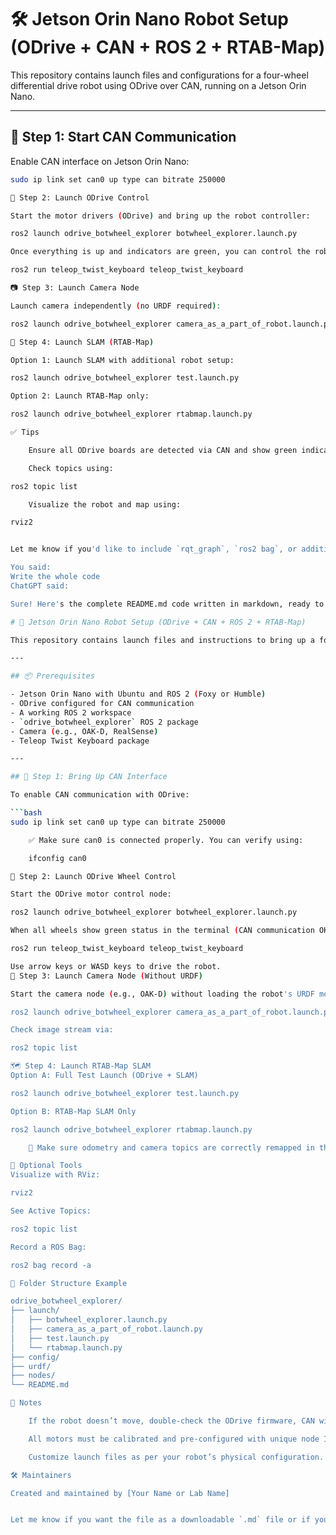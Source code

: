 # 🛠️ Jetson Orin Nano Robot Setup (ODrive + CAN + ROS 2 + RTAB-Map)

This repository contains launch files and configurations for a four-wheel differential drive robot using ODrive over CAN, running on a Jetson Orin Nano.

---

## 🔧 Step 1: Start CAN Communication

Enable CAN interface on Jetson Orin Nano:

```bash
sudo ip link set can0 up type can bitrate 250000

🤖 Step 2: Launch ODrive Control

Start the motor drivers (ODrive) and bring up the robot controller:

ros2 launch odrive_botwheel_explorer botwheel_explorer.launch.py

Once everything is up and indicators are green, you can control the robot using keyboard teleoperation:

ros2 run teleop_twist_keyboard teleop_twist_keyboard

📷 Step 3: Launch Camera Node

Launch camera independently (no URDF required):

ros2 launch odrive_botwheel_explorer camera_as_a_part_of_robot.launch.py

🧭 Step 4: Launch SLAM (RTAB-Map)

Option 1: Launch SLAM with additional robot setup:

ros2 launch odrive_botwheel_explorer test.launch.py

Option 2: Launch RTAB-Map only:

ros2 launch odrive_botwheel_explorer rtabmap.launch.py

✅ Tips

    Ensure all ODrive boards are detected via CAN and show green indicators.

    Check topics using:

ros2 topic list

    Visualize the robot and map using:

rviz2


Let me know if you'd like to include `rqt_graph`, `ros2 bag`, or additional debugging commands too.

You said:
Write the whole code
ChatGPT said:

Sure! Here's the complete README.md code written in markdown, ready to be saved as a file in your GitHub repository:

# 🤖 Jetson Orin Nano Robot Setup (ODrive + CAN + ROS 2 + RTAB-Map)

This repository contains launch files and instructions to bring up a four-wheel differential drive robot using ODrive motor controllers over CAN on Jetson Orin Nano. It supports camera integration and SLAM using RTAB-Map.

---

## 📦 Prerequisites

- Jetson Orin Nano with Ubuntu and ROS 2 (Foxy or Humble)
- ODrive configured for CAN communication
- A working ROS 2 workspace
- `odrive_botwheel_explorer` ROS 2 package
- Camera (e.g., OAK-D, RealSense)
- Teleop Twist Keyboard package

---

## 🔌 Step 1: Bring Up CAN Interface

To enable CAN communication with ODrive:

```bash
sudo ip link set can0 up type can bitrate 250000

    ✅ Make sure can0 is connected properly. You can verify using:

    ifconfig can0

🛞 Step 2: Launch ODrive Wheel Control

Start the ODrive motor control node:

ros2 launch odrive_botwheel_explorer botwheel_explorer.launch.py

When all wheels show green status in the terminal (CAN communication OK), you can run teleoperation to control the robot:

ros2 run teleop_twist_keyboard teleop_twist_keyboard

Use arrow keys or WASD keys to drive the robot.
🎥 Step 3: Launch Camera Node (Without URDF)

Start the camera node (e.g., OAK-D) without loading the robot's URDF model:

ros2 launch odrive_botwheel_explorer camera_as_a_part_of_robot.launch.py

Check image stream via:

ros2 topic list

🗺️ Step 4: Launch RTAB-Map SLAM
Option A: Full Test Launch (ODrive + SLAM)

ros2 launch odrive_botwheel_explorer test.launch.py

Option B: RTAB-Map SLAM Only

ros2 launch odrive_botwheel_explorer rtabmap.launch.py

    📍 Make sure odometry and camera topics are correctly remapped in the launch files for SLAM to work.

🧪 Optional Tools
Visualize with RViz:

rviz2

See Active Topics:

ros2 topic list

Record a ROS Bag:

ros2 bag record -a

📁 Folder Structure Example

odrive_botwheel_explorer/
├── launch/
│   ├── botwheel_explorer.launch.py
│   ├── camera_as_a_part_of_robot.launch.py
│   ├── test.launch.py
│   └── rtabmap.launch.py
├── config/
├── urdf/
├── nodes/
└── README.md

📝 Notes

    If the robot doesn’t move, double-check the ODrive firmware, CAN wiring, and power supply.

    All motors must be calibrated and pre-configured with unique node IDs before launching.

    Customize launch files as per your robot’s physical configuration.

🛠️ Maintainers

Created and maintained by [Your Name or Lab Name]


Let me know if you want the file as a downloadable `.md` file or if you'd like to include diagr
